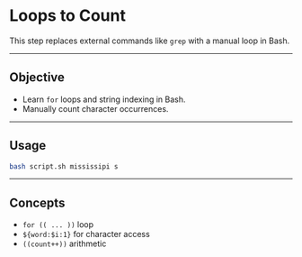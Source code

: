 # Loops to Count

This step replaces external commands like `grep` with a manual loop in Bash.

---

## Objective

- Learn `for` loops and string indexing in Bash.
- Manually count character occurrences.

---

## Usage

```bash
bash script.sh mississipi s
```
---

## Concepts

- `for (( ... ))` loop
- `${word:$i:1}` for character access
- `((count++))` arithmetic